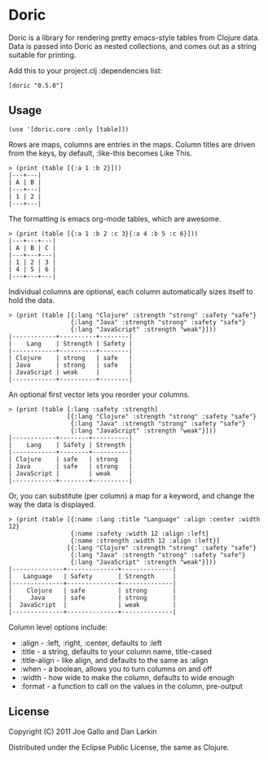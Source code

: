 # Doric

Doric is a library for rendering pretty emacs-style tables from
Clojure data.  Data is passed into Doric as nested collections, and
comes out as a string suitable for printing.

Add this to your project.clj :dependencies list:

    [doric "0.5.0"]

## Usage

    (use '[doric.core :only [table]])

Rows are maps, columns are entries in the maps.  Column titles are
driven from the keys, by default, :like-this becomes Like This.

    > (print (table [{:a 1 :b 2}]))
    |---+---|
    | A | B |
    |---+---|
    | 1 | 2 |
    |---+---|

The formatting is emacs org-mode tables, which are awesome.

    > (print (table [{:a 1 :b 2 :c 3}{:a 4 :b 5 :c 6}]))
    |---+---+---|
    | A | B | C |
    |---+---+---|
    | 1 | 2 | 3 |
    | 4 | 5 | 6 |
    |---+---+---|

Individual columns are optional, each column automatically sizes
itself to hold the data.

    > (print (table [{:lang "Clojure" :strength "strong" :safety "safe"}
                     {:lang "Java" :strength "strong" :safety "safe"}
                     {:lang "JavaScript" :strength "weak"}]))
    |------------+----------+--------|
    |    Lang    | Strength | Safety |
    |------------+----------+--------|
    | Clojure    | strong   | safe   |
    | Java       | strong   | safe   |
    | JavaScript | weak     |        |
    |------------+----------+--------|

An optional first vector lets you reorder your columns.

    > (print (table [:lang :safety :strength]
                    [{:lang "Clojure" :strength "strong" :safety "safe"}
                     {:lang "Java" :strength "strong" :safety "safe"}
                     {:lang "JavaScript" :strength "weak"}]))
    |------------+--------+----------|
    |    Lang    | Safety | Strength |
    |------------+--------+----------|
    | Clojure    | safe   | strong   |
    | Java       | safe   | strong   |
    | JavaScript |        | weak     |
    |------------+--------+----------|

Or, you can substitute (per column) a map for a keyword, and change
the way the data is displayed.

    > (print (table [{:name :lang :title "Language" :align :center :width 12}
                     {:name :safety :width 12 :align :left}
                     {:name :strength :width 12 :align :left}]
                    [{:lang "Clojure" :strength "strong" :safety "safe"}
                     {:lang "Java" :strength "strong" :safety "safe"}
                     {:lang "JavaScript" :strength "weak"}]))
    |--------------+--------------+--------------|
    |   Language   | Safety       | Strength     |
    |--------------+--------------+--------------|
    |    Clojure   | safe         | strong       |
    |     Java     | safe         | strong       |
    |  JavaScript  |              | weak         |
    |--------------+--------------+--------------|

Column level options include:

* :align - :left, :right, :center, defaults to :left
* :title - a string, defaults to your column name, title-cased
* :title-align - like align, and defaults to the same as :align
* :when - a boolean, allows you to turn columns on and off
* :width - how wide to make the column, defaults to wide enough
* :format - a function to call on the values in the column, pre-output

## License

Copyright (C) 2011 Joe Gallo and Dan Larkin

Distributed under the Eclipse Public License, the same as Clojure.
